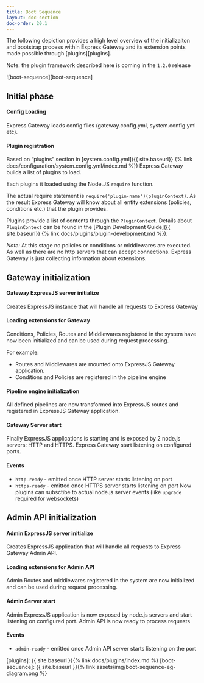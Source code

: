 ```yaml
---
title: Boot Sequence
layout: doc-section
doc-order: 20.1
---
```


The following depiction provides a high level overview of the initializaiton and bootstrap process within Express Gateway and its extension points made possible through [plugins][plugins].

Note: the plugin framework described here is coming in the `1.2.0` release

![boot-sequence][boot-sequence]

## Initial phase
#### Config Loading
Express Gateway loads config files (gateway.config.yml, system.config.yml etc).
#### Plugin registration
Based on “plugins” section in [system.config.yml]({{ site.baseurl}} {% link docs/configuration/system.config.yml/index.md %}) Express Gateway builds a list of plugins to load.

Each plugins it loaded using the Node.JS `require` function.

The actual require statement is `require('plugin-name')(pluginContext)`.
As the result Express Gateway will know about all entity extensions (policies, conditions etc.) that the plugin provides.

Plugins provide a list of contents through the `PluginContext`. Details about `PluginContext` can be found in the [Plugin Development Guide]({{ site.baseurl}} {% link docs/plugins/plugin-development.md %}).

*Note:* At this stage no policies or conditions or middlewares are executed. As well as there are no http servers that can accept connections. Express Gateway is just collecting information about extensions.

## Gateway initialization
#### Gateway ExpressJS server initialize
Creates ExpressJS instance that will handle all requests to Express Gateway
#### Loading extensions for Gateway
Conditions, Policies, Routes and Middlewares registered in the system have now been initialized and can be used during request processing.

For example:
- Routes and Middlewares are mounted onto ExpressJS Gateway application.
- Conditions and Policies are registered in the pipeline engine

#### Pipeline engine initialization
All defined pipelines are now transformed into ExpressJS routes and registered in ExpressJS Gateway application.
#### Gateway Server start
Finally ExpressJS applications is starting and is exposed by 2 node.js servers: HTTP and HTTPS. Express Gateway start listening on configured ports.
#### Events
- `http-ready` - emitted once HTTP server starts listening on port
- `https-ready` - emitted once HTTPS server starts listening on port
Now plugins can subsctibe to actual node.js server events (like `upgrade` required for websockets)

## Admin API initialization
#### Admin ExpressJS server initialize
Creates ExpressJS application that will handle all requests to Express Gateway Admin API.
#### Loading extensions for Admin API
Admin Routes and middlewares registered in the system are now initialized and can be used during request processing.
#### Admin Server start
Admin ExpressJS application is now exposed by node.js servers and start listening on configured port. Admin API is now ready to process requests
#### Events
- `admin-ready` - emitted once Admin API server starts listening on the port

[plugins]: {{ site.baseurl }}{% link docs/plugins/index.md %}
[boot-sequence]: {{ site.baseurl }}{% link assets/img/boot-sequence-eg-diagram.png %}
